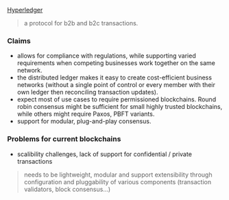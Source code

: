 [Hyperledger](https://docs.google.com/document/d/1Z4M_qwILLRehPbVRUsJ3OF8Iir-gqS-ZYe7W-LE9gnE/pub)

> a protocol for b2b and b2c transactions.

### Claims

* allows for compliance with regulations, while supporting varied requirements when competing businesses work together on the same network.
* the distributed ledger makes it easy to create cost-efficient business networks (without a single point of control or every member with their own ledger then reconciling transaction updates).
* expect most of use cases to require permissioned blockchains. Round robin consensus might be sufficient for small highly trusted blockchains, while others might require Paxos, PBFT variants.
* support for modular, plug-and-play consensus.

### Problems for current blockchains

* scalibility challenges, lack of support for confidential / private transactions

> needs to be lightweight, modular and support extensibility through configuration and pluggability of various components (transaction validators, block consensus...)

